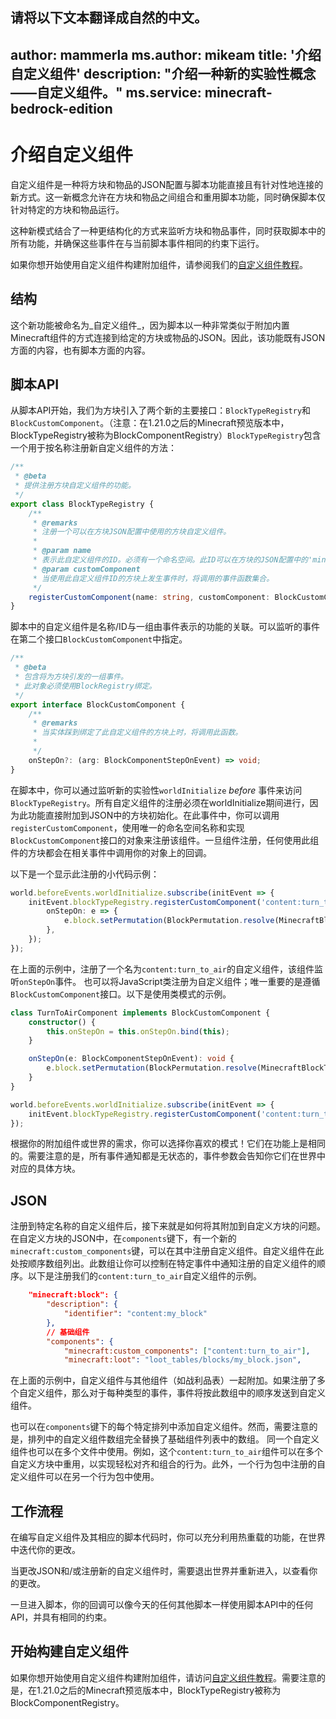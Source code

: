 请将以下文本翻译成自然的中文。
---
author: mammerla
ms.author: mikeam
title: '介绍自定义组件'
description: "介绍一种新的实验性概念——自定义组件。"
ms.service: minecraft-bedrock-edition
---

# 介绍自定义组件

自定义组件是一种将方块和物品的JSON配置与脚本功能直接且有针对性地连接的新方式。这一新概念允许在方块和物品之间组合和重用脚本功能，同时确保脚本仅针对特定的方块和物品运行。

这种新模式结合了一种更结构化的方式来监听方块和物品事件，同时获取脚本中的所有功能，并确保这些事件在与当前脚本事件相同的约束下运行。

如果你想开始使用自定义组件构建附加组件，请参阅我们的[自定义组件教程](./CustomComponentsTutorial.md)。

## 结构

这个新功能被命名为_自定义组件_，因为脚本以一种非常类似于附加内置Minecraft组件的方式连接到给定的方块或物品的JSON。因此，该功能既有JSON方面的内容，也有脚本方面的内容。

## 脚本API

从脚本API开始，我们为方块引入了两个新的主要接口：`BlockTypeRegistry`和`BlockCustomComponent`。（注意：在1.21.0之后的Minecraft预览版本中，BlockTypeRegistry被称为BlockComponentRegistry）`BlockTypeRegistry`包含一个用于按名称注册新自定义组件的方法：

```typescript
/**
 * @beta
 * 提供注册方块自定义组件的功能。
 */
export class BlockTypeRegistry {
    /**
     * @remarks
     * 注册一个可以在方块JSON配置中使用的方块自定义组件。
     *
     * @param name
     * 表示此自定义组件的ID。必须有一个命名空间。此ID可以在方块的JSON配置中的'minecraft:custom_components'方块组件下指定。
     * @param customComponent
     * 当使用此自定义组件ID的方块上发生事件时，将调用的事件函数集合。
     */
    registerCustomComponent(name: string, customComponent: BlockCustomComponent): void;
}
```

脚本中的自定义组件是名称/ID与一组由事件表示的功能的关联。可以监听的事件在第二个接口`BlockCustomComponent`中指定。

```typescript
/**
 * @beta
 * 包含将为方块引发的一组事件。
 * 此对象必须使用BlockRegistry绑定。
 */
export interface BlockCustomComponent {
    /**
     * @remarks
     * 当实体踩到绑定了此自定义组件的方块上时，将调用此函数。
     *
     */
    onStepOn?: (arg: BlockComponentStepOnEvent) => void;
}
```

在脚本中，你可以通过监听新的实验性`worldInitialize` _before_ 事件来访问`BlockTypeRegistry`。所有自定义组件的注册必须在worldInitialize期间进行，因为此功能直接附加到JSON中的方块初始化。在此事件中，你可以调用`registerCustomComponent`，使用唯一的命名空间名称和实现`BlockCustomComponent`接口的对象来注册该组件。一旦组件注册，任何使用此组件的方块都会在相关事件中调用你的对象上的回调。

以下是一个显示此注册的小代码示例：

```typescript
world.beforeEvents.worldInitialize.subscribe(initEvent => {
    initEvent.blockTypeRegistry.registerCustomComponent('content:turn_to_air', {
        onStepOn: e => {
            e.block.setPermutation(BlockPermutation.resolve(MinecraftBlockTypes.Air));
        },
    });
});
```

在上面的示例中，注册了一个名为`content:turn_to_air`的自定义组件，该组件监听`onStepOn`事件。
也可以将JavaScript类注册为自定义组件；唯一重要的是遵循`BlockCustomComponent`接口。以下是使用类模式的示例。

```typescript
class TurnToAirComponent implements BlockCustomComponent {
    constructor() {
        this.onStepOn = this.onStepOn.bind(this);
    }

    onStepOn(e: BlockComponentStepOnEvent): void {
        e.block.setPermutation(BlockPermutation.resolve(MinecraftBlockTypes.Air));
    }
}

world.beforeEvents.worldInitialize.subscribe(initEvent => {
    initEvent.blockTypeRegistry.registerCustomComponent('content:turn_to_air', new TurnToAirComponent());
});
```

根据你的附加组件或世界的需求，你可以选择你喜欢的模式！它们在功能上是相同的。需要注意的是，所有事件通知都是无状态的，事件参数会告知你它们在世界中对应的具体方块。

## JSON

注册到特定名称的自定义组件后，接下来就是如何将其附加到自定义方块的问题。
在自定义方块的JSON中，在`components`键下，有一个新的`minecraft:custom_components`键，可以在其中注册自定义组件。自定义组件在此处按顺序数组列出。此数组让你可以控制在特定事件中通知注册的自定义组件的顺序。以下是注册我们的`content:turn_to_air`自定义组件的示例。

```JSON
    "minecraft:block": {
        "description": {
            "identifier": "content:my_block"
        },
        // 基础组件
        "components": {
            "minecraft:custom_components": ["content:turn_to_air"],
            "minecraft:loot": "loot_tables/blocks/my_block.json",
```

在上面的示例中，自定义组件与其他组件（如战利品表）一起附加。如果注册了多个自定义组件，那么对于每种类型的事件，事件将按此数组中的顺序发送到自定义组件。

也可以在`components`键下的每个特定排列中添加自定义组件。然而，需要注意的是，排列中的自定义组件数组完全替换了基础组件列表中的数组。
同一个自定义组件也可以在多个文件中使用。例如，这个`content:turn_to_air`组件可以在多个自定义方块中重用，以实现轻松对齐和组合的行为。此外，一个行为包中注册的自定义组件可以在另一个行为包中使用。

## 工作流程

在编写自定义组件及其相应的脚本代码时，你可以充分利用热重载的功能，在世界中迭代你的更改。

当更改JSON和/或注册新的自定义组件时，需要退出世界并重新进入，以查看你的更改。

一旦进入脚本，你的回调可以像今天的任何其他脚本一样使用脚本API中的任何API，并具有相同的约束。

## 开始构建自定义组件

如果你想开始使用自定义组件构建附加组件，请访问[自定义组件教程](./CustomComponentsTutorial.md)。需要注意的是，在1.21.0之后的Minecraft预览版本中，BlockTypeRegistry被称为BlockComponentRegistry。